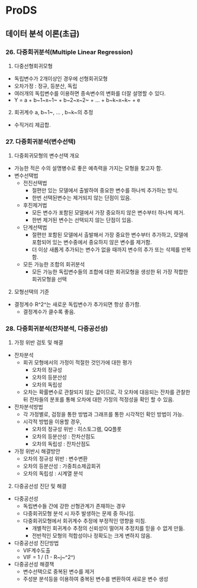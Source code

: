 # ProDS
## 데이터 분석 이론(초급) 
### 26. 다중회귀분석(Multiple Linear Regression)
1. 다중선형회귀모형
  * 독립변수가 2개이상인 경우에 선형회귀모형
  * 오차가정 : 정규, 등분산, 독립
  * 여러개의 독립변수를 이용하면 종속변수의 변화를 더잘 설명할 수 있다.
  * Y = a + b~1~x~1~ + b~2~x~2~ + ... + b~k~x~k~ + e
2. 회귀계수 a, b~1~, ... , b~k~의 추정
  * 수직거리 제곱합.

### 27. 다중회귀분석(변수선택)
1. 다중회귀모형의 변수선택 개요
  * 가능한 적은 수의 설명병수로 좋은 예측력을 가지는 모형을 찾고자 함.
  * 변수선택법
    * 전진선택법
      * 절편만 있는 모델에서 출발하여 중요한 변수를 하나씩 추가하는 방식.
      * 한번 선택된변수는 제거되지 않는 단점이 있음.
    * 후진제거법
      * 모든 변수가 포함된 모델에서 가장 중요하지 않은 변수부터 하나씩 제거.
      * 한번 제거된 변수는 선택되지 않는 단점이 있음.
    * 단계선택법
      * 절편만 포함된 모델에서 출발해서 가장 중요한 변수부터 추가하고, 모델에 포함되어 있는 변수중에서 중요하지 않은 변수를 제거함.
      * 더 이상 새롭게 추가되는 변수가 없을 때까지 변수의 추가 또는 삭제를 반복함.
    * 모든 가능한 조합의 회귀분석
      * 모든 가능한 독립변수들의 조합에 대한 회귀모형을 생성한 뒤 가장 적합한 회귀모형을 선택
2. 모형선택의 기준
  * 결정계수 R^2^는 새로운 독립변수가 추가되면 항상 증가함. 
    * 결정계수가 클수록 좋음.

### 28. 다중회귀분석(잔차분석, 다중공선성)
1. 가정 위반 검토 및 해결
  * 잔차분석
    * 회귀 모형에서의 가정이 적절한 것인가에 대한 평가
      * 오차의 정규성
      * 오차의 등분산성
      * 오차의 독립성
    * 오차는 확률변수로 관찰되지 않는 값이므로, 각 오차에 대응되는 잔차를 관찰한 뒤 잔차들의 분포를 통해 오차에 대한 가정의 적정성을 확인 할 수 있음.
  * 잔차분석방법
    * 각 가정별로, 검정을 통한 방법과 그래프를 통한 시각적인 확인 방법이 가능.
    * 시각적 방법을 이용할 경우,
      * 오차의 정규성 위반 : 히스토그램, QQ플롯
      * 오차의 등분산성 : 잔차산점도
      * 오차의 독립성 : 잔차산점도
  * 가정 위반시 해결방안
      * 오차의 정규성 위반 : 변수변환
      * 오차의 등분산성 : 가중최소제곱회귀
      * 오차의 독립성 : 시계열 분석
2. 다중공선성 진단 및 해결
  * 다중공선성
    * 독립변수들 간에 강한 선형관계가 존재하는 경우
    * 다중회귀모형 분석 시 자주 발생하는 문제 중 하나임.
    * 다중회귀모형에서 회귀계수 추정에 부정적인 영향을 미침.
      * 개별적인 회귀계수 추정의 신뢰성이 떨어져 추정치를 믿을 수 없게 만듦.
      * 전반적인 모형의 적합성이나 정확도는 크게 변하지 않음.
  * 다중공선성 진단방법
    * VIF계수도출
    * VIF = 1 / (1 - R~j~^2^)
  * 다중공선성 해결책
    * 변수선택으로 중복된 변수를 제거
    * 주성분 분석등을 이용하여 중복된 변수를 변환하여 새로운 변수 생성


